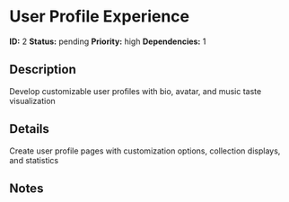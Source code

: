 # User Profile Experience

**ID:** 2
**Status:** pending
**Priority:** high
**Dependencies:** 1

## Description

Develop customizable user profiles with bio, avatar, and music taste visualization

## Details

Create user profile pages with customization options, collection displays, and statistics

## Notes

